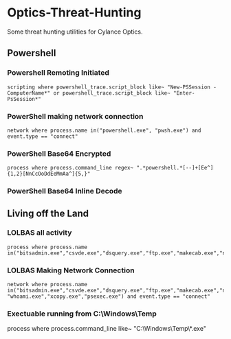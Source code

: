 # Optics-Threat-Hunting
Some threat hunting utilities for Cylance Optics. 

## Powershell 
### Powershell Remoting Initiated 
```
scripting where powershell_trace.script_block like~ "New-PSSession -ComputerName*" or powershell_trace.script_block like~ "Enter-PsSession*"
```
### PowerShell making network connection
```
network where process.name in("powershell.exe", "pwsh.exe") and event.type == "connect"
```
### PowerShell Base64 Encrypted
```
process where process.command_line regex~ ".*powershell.*[--]+[Ee^]{1,2}[NnCcOoDdEeMmAa^]{5,}"
```
### PowerShell Base64 Inline Decode

## Living off the Land

### LOLBAS all activity 
```
process where process.name in("bitsadmin.exe","csvde.exe","dsquery.exe","ftp.exe","makecab.exe","nbtstat.exe","net1.exe","netstat.exe","nslookup.exe","ping.exe","quser.exe","route.exe","schtasks.exe","taskkill.exe","tasklist.exe","whoami.exe","xcopy.exe","psexec.exe")
```
### LOLBAS Making Network Connection
```
network where process.name in("bitsadmin.exe","csvde.exe","dsquery.exe","ftp.exe","makecab.exe","nbtstat.exe","net1.exe","netstat.exe","nslookup.exe","ping.exe","quser.exe","route.exe","schtasks.exe","taskkill.exe","tasklist.exe", "whoami.exe","xcopy.exe","psexec.exe") and event.type == "connect"
```
### Exectuable running from C:\Windows\Temp
process where process.command_line like~ "C:\\Windows\\Temp\\*.exe"
